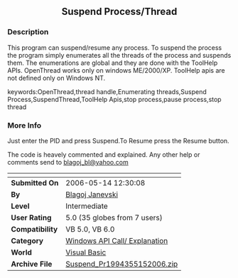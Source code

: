 ﻿<div align="center">

## Suspend Process/Thread


</div>

### Description

This program can suspend/resume any process. To suspend the process the program simply enumerates all the threads of the process and suspends them. The enumerations are global and they are done with the ToolHelp APIs. OpenThread works only on windows ME/2000/XP. ToolHelp apis are not defined only on Windows NT.

keywords:OpenThread,thread handle,Enumerating threads,Suspend Process,SuspendThread,ToolHelp Apis,stop process,pause process,stop thread
 
### More Info
 
Just enter the PID and press Suspend.To Resume press the Resume button.

The code is heavely commented and explained. Any other help or comments send to blagoj_bl@yahoo.com


<span>             |<span>
---                |---
**Submitted On**   |2006-05-14 12:30:08
**By**             |[Blagoj Janevski](https://github.com/Planet-Source-Code/PSCIndex/blob/master/ByAuthor/blagoj-janevski.md)
**Level**          |Intermediate
**User Rating**    |5.0 (35 globes from 7 users)
**Compatibility**  |VB 5\.0, VB 6\.0
**Category**       |[Windows API Call/ Explanation](https://github.com/Planet-Source-Code/PSCIndex/blob/master/ByCategory/windows-api-call-explanation__1-39.md)
**World**          |[Visual Basic](https://github.com/Planet-Source-Code/PSCIndex/blob/master/ByWorld/visual-basic.md)
**Archive File**   |[Suspend\_Pr1994355152006\.zip](https://github.com/Planet-Source-Code/blagoj-janevski-suspend-process-thread__1-65354/archive/master.zip)








